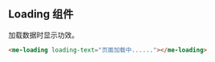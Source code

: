 ## Loading 组件

加载数据时显示功效。

<me-loading loading-text="页面加载中......"></me-loading>

```html
<me-loading loading-text="页面加载中......"></me-loading>
```